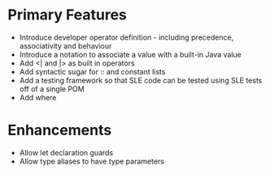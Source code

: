 # Primary Features

* Introduce developer operator definition - including precedence, associativity and behaviour
* Introduce a notation to associate a value with a built-in Java value
* Add <| and |> as built in operators
* Add syntactic sugar for :: and constant lists
* Add a testing framework so that SLE code can be tested using SLE tests off of a single POM
* Add where



# Enhancements

* Allow let declaration guards
* Allow type aliases to have type parameters
